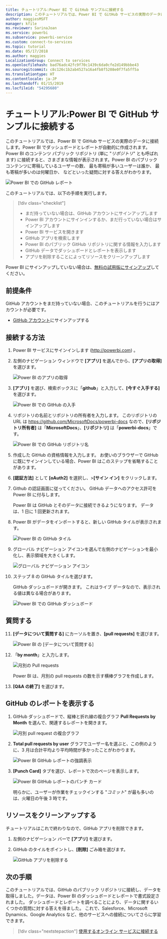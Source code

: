 ```yaml
---
title: チュートリアル:Power BI で GitHub サンプルに接続する
description: このチュートリアルでは、Power BI で GitHub サービスの実際のデータに接続します。Power BI でダッシュボードとレポートが自動的に作成されます。
author: maggiesMSFT
manager: kfile
ms.reviewer: SarinaJoan
ms.service: powerbi
ms.subservice: powerbi-service
ms.custom: connect-to-services
ms.topic: tutorial
ms.date: 05/17/2018
ms.author: maggies
LocalizationGroup: Connect to services
ms.openlocfilehash: bad76adc42fc9f70c1439c6da0cfe2d149bbbe43
ms.sourcegitcommit: c8c126c1b2ab4527a16a4fb8f5208e0f7fa5ff5a
ms.translationtype: HT
ms.contentlocale: ja-JP
ms.lasthandoff: 01/15/2019
ms.locfileid: "54295680"
---
```

# <a name="tutorial-connect-to-a-github-sample-with-power-bi"></a>チュートリアル:Power BI で GitHub サンプルに接続する
このチュートリアルでは、Power BI で GitHub サービスの実際のデータに接続します。Power BI でダッシュボードとレポートが自動的に作成されます。 Power BI のコンテンツ パブリック リポジトリ (単に "*リポジトリ*" とも呼ばれます) に接続すると、さまざまな情報が表示されます。Power BI のパブリック コンテンツに寄稿しているユーザーの数、 最も寄稿が多いユーザーは誰か、 最も寄稿が多いのは何曜日か、 などといった疑問に対する答えがわかります。 

![Power BI での GitHub レポート](media/service-tutorial-connect-to-github/power-bi-github-app-tutorial-punch-card.png)

このチュートリアルでは、以下の手順を実行します。

> [!div class="checklist"]
> * まだ持っていない場合は、GitHub アカウントにサインアップします 
> * Power BI アカウントにサインインするか、まだ行っていない場合はサインアップします
> * Power BI サービスを開きます
> * GitHub アプリを検索します
> * Power BI のパブリック GitHub リポジトリに関する情報を入力します
> * GitHub データでダッシュボードとレポートを表示します
> * アプリを削除することによってリソースをクリーンアップします

Power BI にサインアップしていない場合は、[無料の試用版にサインアップ](https://app.powerbi.com/signupredirect?pbi_source=web)してください。

## <a name="prerequisites"></a>前提条件

GitHub アカウントをまだ持っていない場合、このチュートリアルを行うにはアカウントが必要です。 

- [GitHub アカウント](https://docs.microsoft.com/contribute/get-started-setup-github)にサインアップする


## <a name="how-to-connect"></a>接続する方法
1. Power BI サービスにサインインします (http://powerbi.com) 。 
2. 左側のナビゲーション ウィンドウで **[アプリ]** を選んでから、**[アプリの取得]** を選びます。
   
   ![Power BI のアプリの取得](media/service-tutorial-connect-to-github/power-bi-github-app-tutorial.png) 

3. **[アプリ]** を選び、検索ボックスに「**github**」と入力して、**[今すぐ入手する]** を選びます。
   
   ![Power BI での GitHub の入手](media/service-tutorial-connect-to-github/power-bi-github-app-tutorial-get-it-now.png) 

4. リポジトリの名前とリポジトリの所有者を入力します。 このリポジトリの URL は https://github.com/MicrosoftDocs/powerbi-docs なので、**[リポジトリ所有者]** は「**MicrosoftDocs**」、**[リポジトリ]** は「**powerbi-docs**」です。 
   
    ![Power BI での GitHub リポジトリ名](media/service-tutorial-connect-to-github/power-bi-github-app-tutorial-repo-name.png)

5. 作成した GitHub の資格情報を入力します。 お使いのブラウザーで GitHub に既にサインインしている場合、Power BI はこのステップを省略することがあります。 

6. **[認証方法]** として **[oAuth2]** を選択し、\>**[サイン イン]** をクリックします。

7. Github の認証画面に従ってください。 GitHub データへのアクセス許可を Power BI に付与します。
   
   Power BI は GitHub とそのデータに接続できるようになります。  データは、1 日に 1 回更新されます。

8. Power BI がデータをインポートすると、新しい GitHub タイルが表示されます。 
 
   ![Power BI の GitHub タイル](media/service-tutorial-connect-to-github/power-bi-github-app-tutorial-tile.png) 

8. グローバル ナビゲーション アイコンを選んで左側のナビゲーションを最小化し、表示領域を大きくします。

    ![グローバル ナビゲーション アイコン](media/service-tutorial-connect-to-github/power-bi-global-navigation-icon.png)

10. ステップ 8 の GitHub タイルを選びます。 
    
    GitHub ダッシュボードが開きます。 これはライブ データなので、表示される値は異なる場合があります。

    ![Power BI での GitHub ダッシュボード](media/service-tutorial-connect-to-github/power-bi-github-app-tutorial-dashboard.png)

    

## <a name="ask-a-question"></a>質問する

11. **[データについて質問する]** にカーソルを置き、**[pull requests]** を選びます。 

    ![Power BI の [データについて質問する]](media/service-tutorial-connect-to-github/power-bi-github-app-tutorial-ask-question.png)

12. 「**by month**」と入力します。
 
    ![月別の Pull requests](media/service-tutorial-connect-to-github/power-bi-github-app-tutorial-ask-question-by-month.png)

     Power BI は、月別の pull requests の数を示す横棒グラフを作成します。

13. **[Q&A の終了]** を選びます。

## <a name="view-the-github-report"></a>GitHub のレポートを表示する 

1. GitHub ダッシュボードで、縦棒と折れ線の複合グラフ **Pull Requests by Month** を選んで、関連するレポートを開きます。

    ![月別 pull request の複合グラフ](media/service-tutorial-connect-to-github/power-bi-github-app-tutorial-pull-requests-combo-chart.png)

2. **Total pull requests by user** グラフでユーザー名を選ぶと、この例のように、3 月は合計平均より平均時間が多かったことがわかります。

    ![Power BI GitHub レポートの強調表示](media/service-tutorial-connect-to-github/power-bi-github-app-tutorial-report-highlight.png)

3. **[Punch Card]** タブを選び、レポートで次のページを表示します。 
 
    ![Power BI GitHub レポートのパンチ カード](media/service-tutorial-connect-to-github/power-bi-github-app-tutorial-tues-3pm.png)

    明らかに、ユーザーが作業をチェックインする "*コミット*" が最も多いのは、火曜日の午後 3 時です。

## <a name="clean-up-resources"></a>リソースをクリーンアップする

チュートリアルはこれで終わりなので、GitHub アプリを削除できます。 

1. 左側のナビゲーション バーで **[アプリ]** を選びます。
2. GitHub のタイルをポイントし、**[削除]** ごみ箱を選びます。

    ![GitHub アプリを削除する](media/service-tutorial-connect-to-github/power-bi-github-app-tutorial-delete.png)

## <a name="next-steps"></a>次の手順

このチュートリアルでは、GitHub のパブリック リポジトリに接続し、データを取得しました。データは、Power BI のダッシュボードとレポートで書式設定されました。 ダッシュボードとレポートを調べることにより、データに関するいくつかの質問に対する答えを得ました。 これで、Salesforce、Microsoft Dynamics、Google Analytics など、他のサービスへの接続についてさらに学習できます。 
 
> [!div class="nextstepaction"]
> [使用するオンライン サービスに接続する](service-connect-to-services.md)


